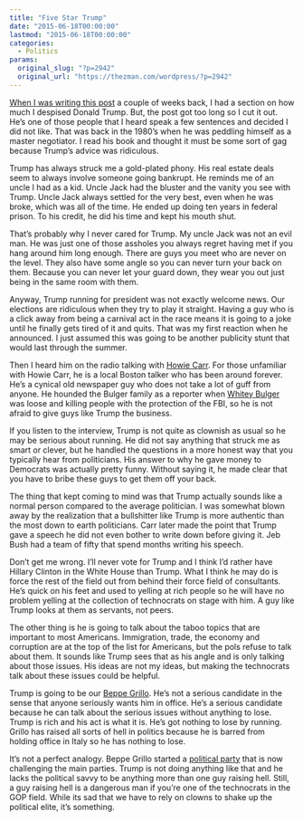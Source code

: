 ```yaml
---
title: "Five Star Trump"
date: "2015-06-18T00:00:00"
lastmod: "2015-06-18T00:00:00"
categories:
  - Politics
params:
  original_slug: "?p=2942"
  original_url: "https://thezman.com/wordpress/?p=2942"
---
```


<a href="http://thezman.com/wordpress/?p=4617" rel="noopener"
target="_blank">When I was writing this post</a> a couple of weeks back,
I had a section on how much I despised Donald Trump. But, the post got
too long so I cut it out. He’s one of those people that I heard speak a
few sentences and decided I did not like. That was back in the 1980’s
when he was peddling himself as a master negotiator. I read his book and
thought it must be some sort of gag because Trump’s advice was
ridiculous.

Trump has always struck me a gold-plated phony. His real estate deals
seem to always involve someone going bankrupt. He reminds me of an uncle
I had as a kid. Uncle Jack had the bluster and the vanity you see with
Trump. Uncle Jack always settled for the very best, even when he was
broke, which was all of the time. He ended up doing ten years in federal
prison. To his credit, he did his time and kept his mouth shut.

That’s probably why I never cared for Trump. My uncle Jack was not an
evil man. He was just one of those assholes you always regret having met
if you hang around him long enough. There are guys you meet who are
never on the level. They also have some angle so you can never turn your
back on them. Because you can never let your guard down, they wear you
out just being in the same room with them.

Anyway, Trump running for president was not exactly welcome news. Our
elections are ridiculous when they try to play it straight. Having a guy
who is a click away from being a carnival act in the race means it is
going to a joke until he finally gets tired of it and quits. That was my
first reaction when he announced. I just assumed this was going to be
another publicity stunt that would last through the summer.

Then I heard him on the radio talking with
<a href="https://howiecarrshow.com/the-donald-joins-howie/"
rel="noopener" target="_blank">Howie Carr</a>. For those unfamiliar with
Howie Carr, he is a local Boston talker who has been around forever.
He’s a cynical old newspaper guy who does not take a lot of guff from
anyone. He hounded the Bulger family as a reporter when
<a href="https://en.wikipedia.org/wiki/Whitey_Bulger" rel="noopener"
target="_blank">Whitey Bulger</a> was loose and killing people with the
protection of the FBI, so he is not afraid to give guys like Trump the
business.

If you listen to the interview, Trump is not quite as clownish as usual
so he may be serious about running. He did not say anything that struck
me as smart or clever, but he handled the questions in a more honest way
that you typically hear from politicians. His answer to why he gave
money to Democrats was actually pretty funny. Without saying it, he made
clear that you have to bribe these guys to get them off your back.

The thing that kept coming to mind was that Trump actually sounds like a
normal person compared to the average politician. I was somewhat blown
away by the realization that a bullshitter like Trump is more authentic
than the most down to earth politicians. Carr later made the point that
Trump gave a speech he did not even bother to write down before giving
it. Jeb Bush had a team of fifty that spend months writing his speech.

Don’t get me wrong. I’ll never vote for Trump and I think I’d rather
have Hillary Clinton in the White House than Trump. What I think he may
do is force the rest of the field out from behind their force field of
consultants. He’s quick on his feet and used to yelling at rich people
so he will have no problem yelling at the collection of technocrats on
stage with him. A guy like Trump looks at them as servants, not peers.

The other thing is he is going to talk about the taboo topics that are
important to most Americans. Immigration, trade, the economy and
corruption are at the top of the list for Americans, but the pols refuse
to talk about them. It sounds like Trump sees that as his angle and is
only talking about those issues. His ideas are not my ideas, but making
the technocrats talk about these issues could be helpful.

Trump is going to be our
<a href="https://en.wikipedia.org/wiki/Beppe_Grillo" rel="noopener"
target="_blank">Beppe Grillo</a>. He’s not a serious candidate in the
sense that anyone seriously wants him in office. He’s a serious
candidate because he can talk about the serious issues without anything
to lose. Trump is rich and his act is what it is. He’s got nothing to
lose by running. Grillo has raised all sorts of hell in politics because
he is barred from holding office in Italy so he has nothing to lose.

It’s not a perfect analogy. Beppe Grillo started a
<a href="https://en.wikipedia.org/wiki/Five_Star_Movement"
rel="noopener" target="_blank">political party</a> that is now
challenging the main parties. Trump is not doing anything like that and
he lacks the political savvy to be anything more than one guy raising
hell. Still, a guy raising hell is a dangerous man if you’re one of the
technocrats in the GOP field. While its sad that we have to rely on
clowns to shake up the political elite, it’s something.
